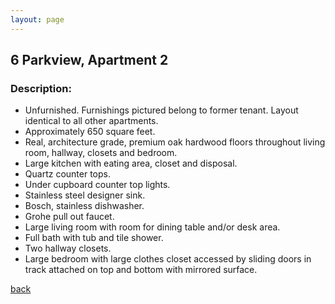 ```yaml
---
layout: page
---
```


## 6 Parkview, Apartment 2
### Description:

* Unfurnished. Furnishings pictured belong to former tenant. Layout identical to all other apartments.
* Approximately 650 square feet.
* Real, architecture grade, premium oak hardwood floors throughout living room, hallway, closets and bedroom.
* Large kitchen with eating area, closet and disposal.
* Quartz counter tops.
* Under cupboard counter top lights.
* Stainless steel designer sink.
* Bosch, stainless dishwasher.
* Grohe pull out faucet.
* Large living room with room for dining table and/or desk area.
* Full bath with tub and tile shower.
* Two hallway closets.
* Large bedroom with large clothes closet accessed by sliding doors in track attached on top and bottom with mirrored surface.

[back](/)
